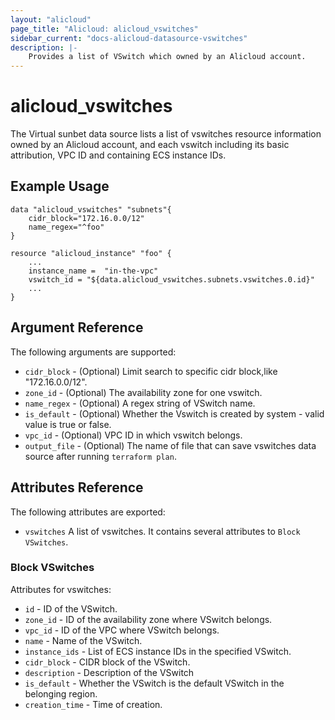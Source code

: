 ```yaml
---
layout: "alicloud"
page_title: "Alicloud: alicloud_vswitches"
sidebar_current: "docs-alicloud-datasource-vswitches"
description: |-
    Provides a list of VSwitch which owned by an Alicloud account.
---
```


# alicloud\_vswitches

The Virtual sunbet data source lists a list of vswitches resource information owned by an Alicloud account,
and each vswitch including its basic attribution, VPC ID and containing ECS instance IDs.

## Example Usage

```
data "alicloud_vswitches" "subnets"{
    cidr_block="172.16.0.0/12"
    name_regex="^foo"
}

resource "alicloud_instance" "foo" {
    ...
    instance_name =  "in-the-vpc"
    vswitch_id = "${data.alicloud_vswitches.subnets.vswitches.0.id}"
    ...
}

```

## Argument Reference

The following arguments are supported:

* `cidr_block` - (Optional) Limit search to specific cidr block,like "172.16.0.0/12".
* `zone_id` - (Optional) The availability zone for one vswitch.
* `name_regex` - (Optional) A regex string of VSwitch name.
* `is_default` - (Optional) Whether the Vswitch is created by system - valid value is true or false.
* `vpc_id` - (Optional) VPC ID in which vswitch belongs.
* `output_file` - (Optional) The name of file that can save vswitches data source after running `terraform plan`.

## Attributes Reference

The following attributes are exported:

* `vswitches` A list of vswitches. It contains several attributes to `Block VSwitches`.

### Block VSwitches

Attributes for vswitches:

* `id` - ID of the VSwitch.
* `zone_id` - ID of the availability zone where VSwitch belongs.
* `vpc_id` - ID of the VPC where VSwitch belongs.
* `name` - Name of the VSwitch.
* `instance_ids` - List of ECS instance IDs in the specified VSwitch.
* `cidr_block` - CIDR block of the VSwitch.
* `description` - Description of the VSwitch
* `is_default` - Whether the VSwitch is the default VSwitch in the belonging region.
* `creation_time` - Time of creation.
